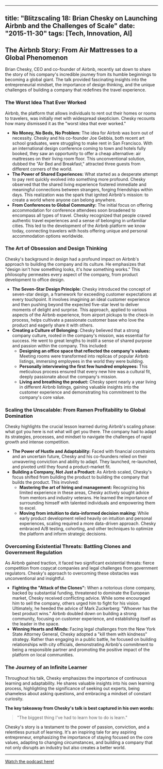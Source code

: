 
---
title: "Blitzscaling 18: Brian Chesky on Launching Airbnb and the Challenges of Scale"
date: "2015-11-30"
tags: [Tech, Innovation, AI]
---

## The Airbnb Story: From Air Mattresses to a Global Phenomenon

Brian Chesky, CEO and co-founder of Airbnb, recently sat down to share the story of his company's incredible journey from its humble beginnings to becoming a global giant. The talk provided fascinating insights into the entrepreneurial mindset, the importance of design thinking, and the unique challenges of building a company that redefines the travel experience.

### The Worst Idea That Ever Worked

Airbnb, the platform that allows individuals to rent out their homes or rooms to travelers, was initially met with widespread skepticism. Chesky recounts how many dismissed it as the "worst idea that ever worked." 

* **No Money, No Beds, No Problem:**  The idea for Airbnb was born out of necessity. Chesky and his co-founder Joe Gebbia, both recent art school graduates, were struggling to make rent in San Francisco.  With an international design conference coming to town and hotels fully booked, they saw an opportunity to offer a cheap alternative: air mattresses on their living room floor.  This unconventional solution, dubbed the "Air Bed and Breakfast," attracted three guests from different corners of the world.
* **The Power of Shared Experiences:** What started as a desperate attempt to pay rent quickly evolved into something more profound. Chesky observed that the shared living experience fostered immediate and meaningful connections between strangers, forging friendships within days. This realization was the spark that ignited Airbnb's mission: to create a world where anyone can belong anywhere.
* **From Conferences to Global Community:** The initial focus on offering accommodation for conference attendees soon broadened to encompass all types of travel.  Chesky recognized that people craved authentic travel experiences and a sense of belonging in unfamiliar cities. This led to the development of the Airbnb platform we know today, connecting travelers with hosts offering unique and personal accommodation options worldwide.

### The Art of Obsession and Design Thinking

Chesky's background in design had a profound impact on Airbnb's approach to building the company and its culture. He emphasizes that "design isn't how something looks, it's how something works." This philosophy permeates every aspect of the company, from product development to office design.

* **The Seven-Star Design Principle:** Chesky introduced the concept of seven-star design, a framework for exceeding customer expectations at every touchpoint. It involves imagining an ideal customer experience and then pushing beyond the expected five-star level to deliver moments of delight and surprise.  This approach, applied to various aspects of the Airbnb experience, from airport pickups to the check-in process, helps cultivate a passionate customer base who love the product and eagerly share it with others.
* **Creating a Culture of Belonging:** Chesky believed that a strong company culture, rooted in the company's mission, was essential for success. He went to great lengths to instill a sense of shared purpose and passion within the company. This included:
    * **Designing an office space that reflected the company's values:** Meeting rooms were transformed into replicas of popular Airbnb listings, immersing employees in the world they were building.
    * **Personally interviewing the first few hundred employees:** This meticulous process ensured that every new hire was a cultural fit, deeply passionate about the company's mission.
    * **Living and breathing the product:** Chesky spent nearly a year living in different Airbnb listings, gaining valuable insights into the customer experience and demonstrating his commitment to the company's core value.

### Scaling the Unscalable: From Ramen Profitability to Global Domination

Chesky highlights the crucial lesson learned during Airbnb's scaling phase: what got you here is not what will get you there. The company had to adapt its strategies, processes, and mindset to navigate the challenges of rapid growth and intense competition.

* **The Power of Hustle and Adaptability:** Faced with financial constraints and an uncertain future, Chesky and his co-founders relied on their unwavering conviction and ability to adapt. They launched, re-launched, and pivoted until they found a product-market fit. 
* **Building a Company, Not Just a Product:** As Airbnb scaled, Chesky's focus shifted from building the product to building the company that builds the product. This involved:
    * **Mastering the art of hiring and management:** Recognizing his limited experience in these areas, Chesky actively sought advice from mentors and industry veterans. He learned the importance of surrounding himself with talented individuals and empowering them to excel.
    * **Moving from intuition to data-informed decision making:** While early product development relied heavily on intuition and personal experiences, scaling required a more data-driven approach. Chesky embraced A/B testing, cohorting, and other techniques to optimize the platform and inform strategic decisions.

### Overcoming Existential Threats: Battling Clones and Government Regulation

As Airbnb gained traction, it faced two significant existential threats: fierce competition from copycat companies and legal challenges from government regulators. Chesky's approach to overcoming these obstacles was unconventional and insightful.

* **Fighting the "Attack of the Clones":** When a notorious clone company, backed by substantial funding, threatened to dominate the European market, Chesky received conflicting advice. While some encouraged him to sell the company, others urged him to fight for his vision. Ultimately, he heeded the advice of Mark Zuckerberg: "Whoever has the best product wins." Airbnb doubled down on building a strong community, focusing on customer experience, and establishing itself as the leader in the space.
* **Winning Hearts and Minds:**  Facing legal challenges from the New York State Attorney General, Chesky adopted a "kill them with kindness" strategy. Rather than engaging in a public battle, he focused on building relationships with city officials, demonstrating Airbnb's commitment to being a responsible partner and promoting the positive impact of the platform on local communities.

### The Journey of an Infinite Learner

Throughout his talk, Chesky emphasizes the importance of continuous learning and adaptability. He shares valuable insights into his own learning process, highlighting the significance of seeking out experts, being shameless about asking questions, and embracing a mindset of constant curiosity.

**The key takeaway from Chesky's talk is best captured in his own words:**

> "The biggest thing I've had to learn how to do is learn."

Chesky's story is a testament to the power of passion, conviction, and a relentless pursuit of learning. It's an inspiring tale for any aspiring entrepreneur, emphasizing the importance of staying focused on the core values, adapting to changing circumstances, and building a company that not only disrupts an industry but also creates a better world.

---
        




<a href="https://youtube.com/watch?v=W608u6sBFpo" target="_blank">Watch the podcast here!</a>

